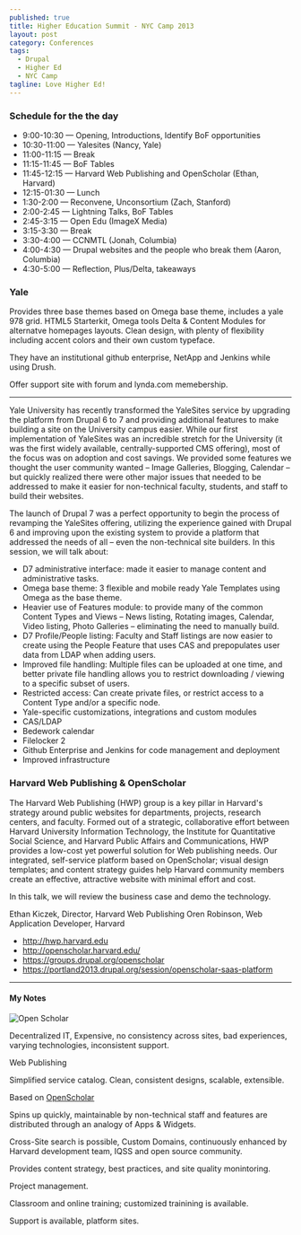 ```yaml
---
published: true
title: Higher Education Summit - NYC Camp 2013
layout: post
category: Conferences
tags: 
  - Drupal
  - Higher Ed
  - NYC Camp
tagline: Love Higher Ed!
---
```


### Schedule for the the day

* 9:00-10:30 — Opening, Introductions, Identify BoF opportunities
* 10:30-11:00 — Yalesites (Nancy, Yale)
* 11:00-11:15 — Break
* 11:15-11:45 — BoF Tables
* 11:45-12:15 — Harvard Web Publishing and OpenScholar (Ethan, Harvard)
* 12:15-01:30 — Lunch
* 1:30-2:00 — Reconvene, Unconsortium (Zach, Stanford)
* 2:00-2:45 — Lightning Talks, BoF Tables
* 2:45-3:15 — Open Edu (ImageX Media)
* 3:15-3:30 — Break
* 3:30-4:00 — CCNMTL (Jonah, Columbia)
* 4:00-4:30 — Drupal websites and the people who break them (Aaron, Columbia)
* 4:30-5:00 — Reflection, Plus/Delta, takeaways






### Yale

Provides three base themes based on Omega base theme, includes a yale 978 grid. HTML5 Starterkit, Omega tools
Delta & Content Modules for alternatve homepages layouts. 
Clean design, with plenty of flexibility including accent colors and their own custom typeface.

They have an institutional github enterprise, NetApp and Jenkins while using Drush.

Offer support site with forum and lynda.com memebership.

---

Yale University has recently transformed the YaleSites service by upgrading the platform from Drupal 6 to 7 and providing additional features to make building a site on the University campus easier. While our first implementation of YaleSites was an incredible stretch for the University (it was the first widely available, centrally-supported CMS offering), most of the focus was on adoption and cost savings. We provided some features we thought the user community wanted – Image Galleries, Blogging, Calendar – but quickly realized there were other major issues that needed to be addressed to make it easier for non-technical faculty, students, and staff to build their websites.

The launch of Drupal 7 was a perfect opportunity to begin the process of revamping the YaleSites offering, utilizing the experience gained with Drupal 6 and improving upon the existing system to provide a platform that addressed the needs of all – even the non-technical site builders. In this session, we will talk about:

* D7 administrative interface: made it easier to manage content and administrative tasks.
* Omega base theme: 3 flexible and mobile ready Yale Templates using Omega as the base theme.
* Heavier use of Features module: to provide many of the common Content Types and Views – News listing, Rotating images, Calendar, Video listing, Photo Galleries – eliminating the need to manually build.
* D7 Profile/People listing: Faculty and Staff listings are now easier to create using the People Feature that uses CAS and prepopulates user data from LDAP when adding users.
* Improved file handling: Multiple files can be uploaded at one time, and better private file handling allows you to restrict downloading / viewing to a specific subset of users.
* Restricted access: Can create private files, or restrict access to a Content Type and/or a specific node.
* Yale-specific customizations, integrations and custom modules
* CAS/LDAP
* Bedework calendar
* Filelocker 2
* Github Enterprise and Jenkins for code management and deployment
* Improved infrastructure

### Harvard Web Publishing & OpenScholar

The Harvard Web Publishing (HWP) group is a key pillar in Harvard's strategy around public websites for departments, projects, research centers, and faculty. Formed out of a strategic, collaborative effort between Harvard University Information Technology, the Institute for Quantitative Social Science, and Harvard Public Affairs and Communications, HWP provides a low-cost yet powerful solution for Web publishing needs. Our integrated, self-service platform based on OpenScholar; visual design templates; and content strategy guides help Harvard community members create an effective, attractive website with minimal effort and cost.
 
In this talk, we will review the business case and demo the technology.
 
Ethan Kiczek, Director, Harvard Web Publishing
Oren Robinson, Web Application Developer, Harvard 

* http://hwp.harvard.edu
* http://openscholar.harvard.edu/
* https://groups.drupal.org/openscholar
* https://portland2013.drupal.org/session/openscholar-saas-platform

--- 

#### My Notes

![Open Scholar](http://openscholar.harvard.edu/profiles/openscholar/themes/custom/openscholar_theme/images/logo.png)

Decentralized IT, Expensive, no consistency across sites, bad experiences, varying technologies, inconsistent support. 

Web Publishing

Simplified service catalog.
Clean, consistent designs, scalable, extensible.

Based on [OpenScholar](http://openscholar.harvard.edu/)

Spins up quickly, maintainable by non-technical staff and features are distributed through an analogy of Apps & Widgets.

Cross-Site search is possible, Custom Domains, continuously enhanced by Harvard development team, IQSS and open source community.

Provides content strategy, best practices, and site quality monintoring.

Project management.

Classroom and online training; customized trainining is available.

Support is available, platform sites.

